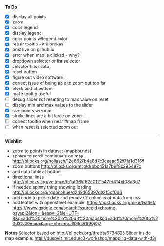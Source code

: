 **To Do**
- [x] display all points
- [x] zoom
- [x] color legend
- [x] display legend
- [x] color points w/legend color
- [x] repair tooltip - it's broken
- [x] post live on github.io
- [x] error when map is clicked - why?
- [x] dropdown selector or list selector
- [x] selector filter data
- [x] reset button
- [x] figure out video software
- [x] correct issue of being able to zoom out too far
- [x] block text at bottom
- [x] make tooltip useful
- [ ] debug slider not resetting to max value on reset
- [ ] display min and max values to the slider
- [x] size points w/zoom  
- [x] stroke lines are a bit large on zoom
- [ ] correct tooltip when near #map frame
- [ ] when reset is selected zoom out

---
**Wishlist**
* zoom to points in dataset (mapbounds)
* sphere to scroll continuous on map
 http://bl.ocks.org/hollasch/12e6627b4a8d7c3ceaac5297fa1d3169
* zoom buttons http://bl.ocks.org/mgold/bbc451a7b9f902954e7c
* add data table at bottom
* directional lines http://bl.ocks.org/veltman/fc1af365f62c0121b47fd414bf08a3d7
* if needed spinny thing showing loading
 http://bl.ocks.org/rgdonohue/d249d65397d02f5cf0d6
* add code to parse date and remove 2 columns of data from csv
* add leaflet with openstreet example: https://bost.ocks.org/mike/leaflet/
https://www.google.com/search?sourceid=chrome-psyapi2&ion=1&espv=2&ie=UTF-8&q=add%20more%20to%20d3%20maps&oq=add%20more%20to%20d3%20maps&aqs=chrome..69i57.6990j0j7

**Notes**
Selector based on http://bl.ocks.org/jfreels/6734823
Slider inside map example: http://duspviz.mit.edu/d3-workshop/mapping-data-with-d3/
